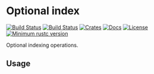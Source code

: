 # Optional index

[![Build Status](https://travis-ci.org/kgv/optional-index.svg?branch=master)](https://travis-ci.org/kgv/optional-index)
[![Build Status](https://ci.appveyor.com/api/projects/status/github/kgv/optional-index?svg=true)](https://ci.appveyor.com/project/kgv/optional-index)
[![Crates](https://img.shields.io/crates/v/optional-index.svg)](https://crates.io/crates/optional-index)
[![Docs](https://docs.rs/optional-index/badge.svg)](https://docs.rs/optional-index)
[![License](https://img.shields.io/crates/l/optional-index)](#license)
[![Minimum rustc version](https://img.shields.io/badge/rustc-1.32+-lightgray.svg)](https://github.com/kgv/optional-index#rust-version-requirements)

Optional indexing operations.

## Usage
